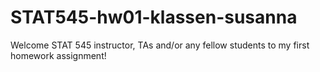 # STAT545-hw01-klassen-susanna

Welcome STAT 545 instructor, TAs and/or any fellow students to my first homework assignment!
